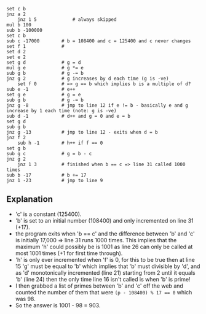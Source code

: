 ```set b 84
set c b
jnz a 2
    jnz 1 5             # always skipped
mul b 100
sub b -100000
set c b
sub c -17000        # b = 108400 and c = 125400 and c never changes
set f 1             #
set d 2
set e 2
set g d             # g = d
mul g e             # g *= e
sub g b             # g -= b
jnz g 2             # g increases by d each time (g is -ve)
    set f 0         # => g == b which implies b is a multiple of d?
sub e -1            # e++
set g e             # g = e
sub g b             # g -= b
jnz g -8            # jmp to line 12 if e != b - basically e and g increase by 1 each time (note: g is -ve)
sub d -1            # d++ and g = 0 and e = b
set g d
sub g b
jnz g -13           # jmp to line 12 - exits when d = b
jnz f 2
    sub h -1        # h++ if f == 0
set g b
sub g c             # g = b - c
jnz g 2
    jnz 1 3         # finished when b == c => line 31 called 1000 times
sub b -17           # b += 17
jnz 1 -23           # jmp to line 9
```
## Explanation

- 'c' is a constant (125400).
- 'b' is set to an initial number (108400) and only incremented on line 31 (+17).
- the program exits when 'b == c' and the difference between 'b' and 'c' is initially 17,000 => line 31 runs 1000 times. 
This implies that the maximum 'h' could possibly be is 1001 as line 26 can only be called at most 1001 times (+1 for first
time through).
- 'h' is only ever incremented when 'f' is 0, for this to be true then at line 15 'g' must be equal to 'b' which implies that 'b'
must divisible by 'd', and as 'd' monotonically incremented (line 21) starting from 2 until it equals 'b' (line 24) then the
only time line 16 isn't called is when 'b' is prime!
- I then grabbed a list of primes between 'b' and 'c' off the web and counted the number of them that were 
`(p - 108400) % 17 == 0` which was 98.
- So the answer is 1001 - 98 = 903.
